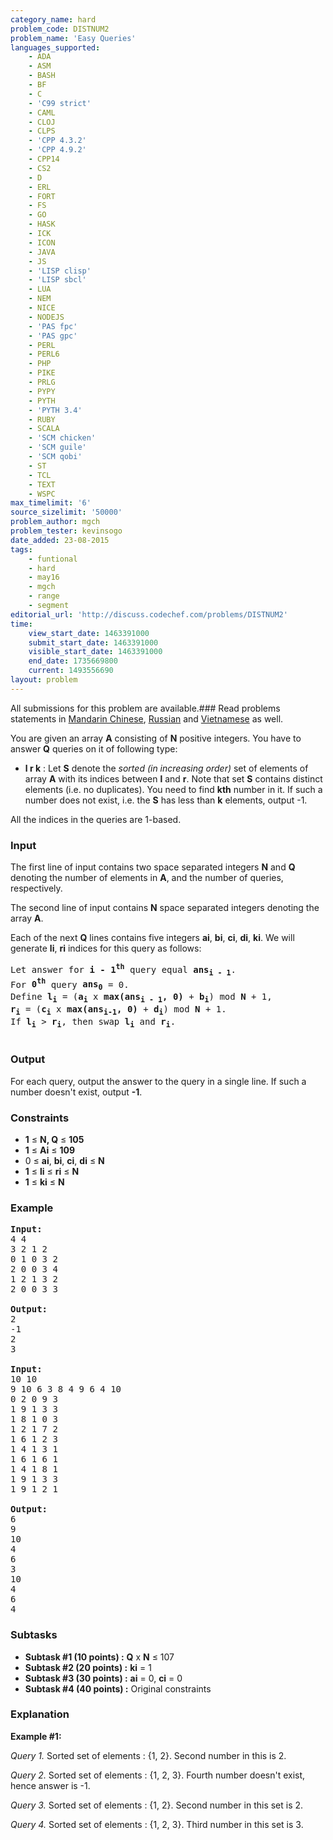 ```yaml
---
category_name: hard
problem_code: DISTNUM2
problem_name: 'Easy Queries'
languages_supported:
    - ADA
    - ASM
    - BASH
    - BF
    - C
    - 'C99 strict'
    - CAML
    - CLOJ
    - CLPS
    - 'CPP 4.3.2'
    - 'CPP 4.9.2'
    - CPP14
    - CS2
    - D
    - ERL
    - FORT
    - FS
    - GO
    - HASK
    - ICK
    - ICON
    - JAVA
    - JS
    - 'LISP clisp'
    - 'LISP sbcl'
    - LUA
    - NEM
    - NICE
    - NODEJS
    - 'PAS fpc'
    - 'PAS gpc'
    - PERL
    - PERL6
    - PHP
    - PIKE
    - PRLG
    - PYPY
    - PYTH
    - 'PYTH 3.4'
    - RUBY
    - SCALA
    - 'SCM chicken'
    - 'SCM guile'
    - 'SCM qobi'
    - ST
    - TCL
    - TEXT
    - WSPC
max_timelimit: '6'
source_sizelimit: '50000'
problem_author: mgch
problem_tester: kevinsogo
date_added: 23-08-2015
tags:
    - funtional
    - hard
    - may16
    - mgch
    - range
    - segment
editorial_url: 'http://discuss.codechef.com/problems/DISTNUM2'
time:
    view_start_date: 1463391000
    submit_start_date: 1463391000
    visible_start_date: 1463391000
    end_date: 1735669800
    current: 1493556690
layout: problem
---
```

All submissions for this problem are available.###  Read problems statements in [Mandarin Chinese](http://www.codechef.com/download/translated/MAY16/mandarin/DISTNUM2.pdf), [Russian](http://www.codechef.com/download/translated/MAY16/russian/DISTNUM2.pdf) and [Vietnamese](http://www.codechef.com/download/translated/MAY16/vietnamese/DISTNUM2.pdf) as well.

You are given an array **A** consisting of **N** positive integers. You have to answer **Q** queries on it of following type:

- **l r k** : Let **S** denote the *sorted (in increasing order)* set of elements of array **A** with its indices between **l** and **r**. Note that set **S** contains distinct elements (i.e. no duplicates).
  You need to find **kth** number in it. If such a number does not exist, i.e. the **S** has less than **k** elements, output -1.

All the indices in the queries are 1-based.

### Input

The first line of input contains two space separated integers **N** and **Q** denoting the number of elements in **A**, and the number of queries, respectively.

 The second line of input contains **N** space separated integers denoting the array **A**.

 Each of the next **Q** lines contains five integers **ai**, **bi**, **ci**, **di**, **ki**.
 We will generate **li**, **ri** indices for this query as follows:

<pre>
Let answer for <b>i - 1<sup>th</sup></b> query equal <b>ans<sub>i - 1</sub></b>. 
For <b>0<sup>th</sup></b> query <b>ans<sub>0</sub></b> = 0. 
Define <b>l<sub>i</sub></b> = (<b>a<sub>i</sub></b> x <b>max(ans<sub>i - 1</sub>, 0)</b> + <b>b<sub>i</sub></b>) mod <b>N</b> + 1, 
<b>r<sub>i</sub></b> = (<b>c<sub>i</sub></b> x <b>max(ans<sub>i-1</sub>, 0)</b> + <b>d<sub>i</sub></b>) mod <b>N</b> + 1. 
If <b>l<sub>i</sub></b> > <b>r<sub>i</sub></b>, then swap <b>l<sub>i</sub></b> and <b>r<sub>i</sub></b>.
	
</pre>
### Output

For each query, output the answer to the query in a single line. If such a number doesn't exist, output **-1**.

### Constraints

- **1** ≤ **N, Q** ≤ **105**
- **1** ≤ **Ai** ≤ **109**
- 0 ≤ **ai**, **bi**, **ci**, **di** ≤ **N**
- **1** ≤ **li** ≤ **ri** ≤ **N**
- **1** ≤ **ki** ≤ **N**

### Example

<pre><b>Input:</b>
4 4
3 2 1 2
0 1 0 3 2
2 0 0 3 4
1 2 1 3 2
2 0 0 3 3

<b>Output:</b>
2
-1
2
3

<b>Input:</b>
10 10
9 10 6 3 8 4 9 6 4 10
0 2 0 9 3
1 9 1 3 3
1 8 1 0 3
1 2 1 7 2
1 6 1 2 3
1 4 1 3 1
1 6 1 6 1
1 4 1 8 1
1 9 1 3 3
1 9 1 2 1

<b>Output:</b>
6
9
10
4
6
3
10
4
6
4
</pre>
### Subtasks

- **Subtask #1 (10 points) :** **Q** x **N** ≤ 107
- **Subtask #2 (20 points) :** **ki** = 1
- **Subtask #3 (30 points) :** **ai** = 0, **ci** = 0
- **Subtask #4 (40 points) :** Original constraints

### Explanation

**Example #1:**

*Query 1.* Sorted set of elements : {1, 2}. Second number in this is 2.

*Query 2.* Sorted set of elements : {1, 2, 3}. Fourth number doesn't exist, hence answer is -1.

*Query 3.* Sorted set of elements : {1, 2}. Second number in this set is 2.

*Query 4.* Sorted set of elements : {1, 2, 3}. Third number in this set is 3.
